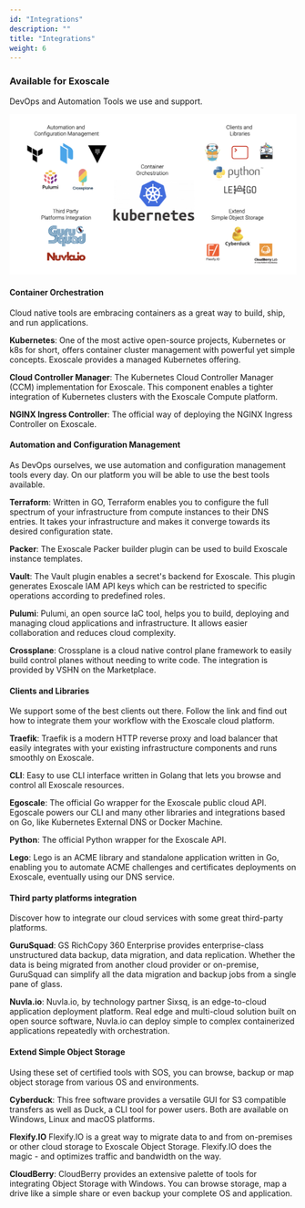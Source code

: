 ```yaml
---
id: "Integrations"
description: ""
title: "Integrations"
weight: 6
---
```



### **Available for Exoscale**

DevOps and Automation Tools we use and support.

![integration](integration.png)

#### **Container Orchestration**
Cloud native tools are embracing containers as a great way to build, ship, and run applications.

**Kubernetes**: One of the most active open-source projects, Kubernetes or k8s for short, offers container cluster management with powerful yet simple concepts. Exoscale provides a managed Kubernetes offering.

**Cloud Controller Manager**: The Kubernetes Cloud Controller Manager (CCM) implementation for Exoscale. This component enables a tighter integration of Kubernetes clusters with the Exoscale Compute platform.

**NGINX Ingress Controller**: The official way of deploying the NGINX Ingress Controller on Exoscale.

#### **Automation and Configuration Management**
As DevOps ourselves, we use automation and configuration management tools every day. On our platform you will be able to use the best tools available.

**Terraform**: Written in GO, Terraform enables you to configure the full spectrum of your infrastructure from compute instances to their DNS entries. It takes your infrastructure and makes it converge towards its desired configuration state.

**Packer**: The Exoscale Packer builder plugin can be used to build Exoscale instance templates.

**Vault**: The Vault plugin enables a secret's backend for Exoscale. This plugin generates Exoscale IAM API keys which can be restricted to specific operations according to predefined roles.

**Pulumi**: Pulumi, an open source IaC tool, helps you to build, deploying and managing cloud applications and infrastructure. It allows easier collaboration and reduces cloud complexity.

**Crossplane**: Crossplane is a cloud native control plane framework to easily build control planes without needing to write code. The integration is provided by VSHN on the Marketplace.

#### **Clients and Libraries**
We support some of the best clients out there. Follow the link and find out how to integrate them your workflow with the Exoscale cloud platform.

**Traefik**: Traefik is a modern HTTP reverse proxy and load balancer that easily integrates with your existing infrastructure components and runs smoothly on Exoscale.

**CLI**: Easy to use CLI interface written in Golang that lets you browse and control all Exoscale resources.

**Egoscale**: The official Go wrapper for the Exoscale public cloud API. Egoscale powers our CLI and many other libraries and integrations based on Go, like Kubernetes External DNS or Docker Machine.

**Python**: The official Python wrapper for the Exoscale API.

**Lego**: Lego is an ACME library and standalone application written in Go, enabling you to automate ACME challenges and certificates deployments on Exoscale, eventually using our DNS service.

#### **Third party platforms integration**
Discover how to integrate our cloud services with some great third-party platforms.

**GuruSquad**: GS RichCopy 360 Enterprise provides enterprise-class unstructured data backup, data migration, and data replication. Whether the data is being migrated from another cloud provider or on-premise, GuruSquad can simplify all the data migration and backup jobs from a single pane of glass.

**Nuvla.io**: Nuvla.io, by technology partner Sixsq, is an edge-to-cloud application deployment platform. Real edge and multi-cloud solution built on open source software, Nuvla.io can deploy simple to complex containerized applications repeatedly with orchestration.

#### **Extend Simple Object Storage**
Using these set of certified tools with SOS, you can browse, backup or map object storage from various OS and environments.

**Cyberduck**: This free software provides a versatile GUI for S3 compatible transfers as well as Duck, a CLI tool for power users. Both are available on Windows, Linux and macOS platforms.

**Flexify.IO** Flexify.IO is a great way to migrate data to and from on-premises or other cloud storage to Exoscale Object Storage. Flexify.IO does the magic - and optimizes traffic and bandwidth on the way.

**CloudBerry**: CloudBerry provides an extensive palette of tools for integrating Object Storage with Windows. You can browse storage, map a drive like a simple share or even backup your complete OS and application.
